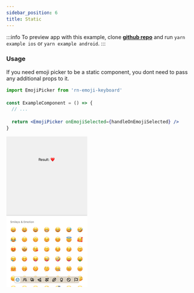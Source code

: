 ```yaml
---
sidebar_position: 6
title: Static
---
```


:::info
To preview app with this example, clone [**github repo**](https://github.com/TheWidlarzGroup/rn-emoji-keyboard.git) and run `yarn example ios` or `yarn example android`.
:::

### Usage

If you need emoji picker to be a static component, you dont need to pass any additional props to it.

```jsx
import EmojiPicker from 'rn-emoji-keyboard'

const ExampleComponent = () => {
  // ...

  return <EmojiPicker onEmojiSelected={handleOnEmojiSelected} />
}
```

![Preview](../../../assets/img/static-preview.jpg)

